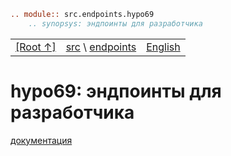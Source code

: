 ```rst
.. module:: src.endpoints.hypo69
	.. synopsys: эндпоинты для разработчика 
```
<TABLE >
<TR>
<TD>
<A HREF = 'https://github.com/hypo69/hypotez/blob/master/readme.ru.md'>[Root ↑]</A>
</TD>
<TD>
<A HREF = 'https://github.com/hypo69/hypotez/blob/master/src/readme.ru.md'>src</A> \ 
<A HREF = 'https://github.com/hypo69/hypotez/blob/master/src/endpoints/readme.ru.md'>endpoints</A>
</TD>
<TD>
<A HREF = 'https://github.com/hypo69/hypotez/blob/master/src/endpoints/hypo69/README.MD'>English</A>
</TD>
</TR>
</TABLE>

**hypo69**: эндпоинты для разработчика
==============================================

[документация](https://github.com/hypo69/hypotez/blob/master/docs/ru/src/endpoints/hypo69/readme.ru.md)